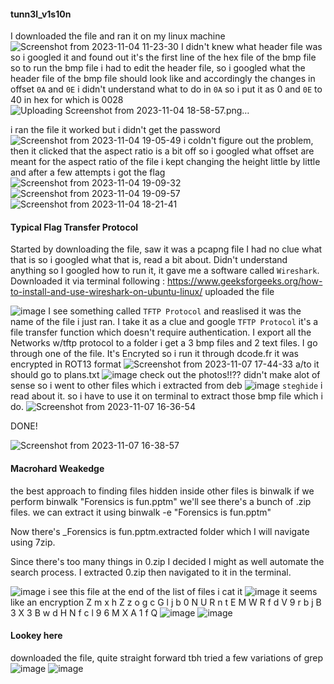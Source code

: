 #### tunn3l_v1s10n

I downloaded the file and ran it on my linux machine
![Screenshot from 2023-11-04 11-23-30](https://github.com/s4twik/picoctf/assets/147993943/0b0af434-00ef-47e1-8bcf-bd61874041e7)
I didn't knew what header file was so i googled it and found out it's the first line of the hex file of the bmp file
so to run the bmp file i had to edit the header file, so i googled what the header file of the bmp file should look like
and accordingly the changes in offset `0A` and `0E` i didn't understand what to do in `0A` so i put it as 0 and `0E` to 40 in hex for which is 0028
![Uploading Screenshot from 2023-11-04 18-58-57.png…]()

i ran the file it worked but i didn't get the password
![Screenshot from 2023-11-04 19-05-49](https://github.com/s4twik/picoctf/assets/147993943/d2382b44-ad96-4d30-8522-3b21204629d3)
i coldn't figure out the problem, then it clicked that the aspect ratio is a bit off
so i googled what offset are meant for the aspect ratio of the file 
i kept changing the height little by little and after a few attempts i got the flag
![Screenshot from 2023-11-04 19-09-32](https://github.com/s4twik/picoctf/assets/147993943/b1ae2f42-53fd-4ecf-b8f8-ee39caca9c4d)
![Screenshot from 2023-11-04 19-09-57](https://github.com/s4twik/picoctf/assets/147993943/09c88b03-0d2a-4d5a-9ad9-245bb005bff9)
![Screenshot from 2023-11-04 18-21-41](https://github.com/s4twik/picoctf/assets/147993943/5ff0aa80-118c-4c22-a224-a880e92b6ae8)

#### Typical Flag Transfer Protocol
Started by downloading the file, saw it was a pcapng file
I had no clue what that is so i googled what that is, read a bit about. Didn't understand anything
so I googled how to run it, it gave me a software called `Wireshark`. Downloaded it via terminal following : https://www.geeksforgeeks.org/how-to-install-and-use-wireshark-on-ubuntu-linux/
uploaded the file

![image](https://github.com/s4twik/picoctf/assets/147993943/ba040d0d-1950-43a2-827c-db338ad8393e)
I see something called `TFTP Protocol` and reaslised it was the name of the file i just ran. I take it as a clue and google `TFTP Protocol`
it's a file transfer function which doesn't require authentication.
I export all the Networks w/tftp protocol to a folder
i get a 3 bmp files and 2 text files. I go through one of the file. It's Encryted so i run it through dcode.fr
it was encrypted in ROT13 format
![Screenshot from 2023-11-07 17-44-33](https://github.com/s4twik/picoctf/assets/147993943/eb5505b7-b4d8-4a1c-8b27-67e5853563bb)
a/to it should go to plans.txt
![image](https://github.com/s4twik/picoctf/assets/147993943/5aafe5ac-18b6-4be1-a678-2ec0cc9c002d)
check out the photos!!??
didn't make alot of sense so i went to other files which i extracted from deb
![image](https://github.com/s4twik/picoctf/assets/147993943/cb870c68-9308-46e2-91ee-179566f27424)
`steghide`
i read about it. so i have to use it on terminal to extract those bmp file
which i do.
![Screenshot from 2023-11-07 16-36-54](https://github.com/s4twik/picoctf/assets/147993943/0b97e3ff-9174-4ca3-a365-2eec9c9ed7cd)

DONE!

![Screenshot from 2023-11-07 16-38-57](https://github.com/s4twik/picoctf/assets/147993943/aa18f49c-efb2-4a0f-8e91-7d1211e63dfe)

#### Macrohard Weakedge
the best approach to finding files hidden inside other files is binwalk
if we perform binwalk "Forensics is fun.pptm" we'll see there's a bunch of .zip files. we can extract it using binwalk -e "Forensics is fun.pptm"

Now there's _Forensics is fun.pptm.extracted folder which I will navigate using 7zip.

Since there's too many things in 0.zip I decided I might as well automate the search process. I extracted 0.zip then navigated to it in the terminal.

![image](https://github.com/aghogwarts/JTP23-WriteUps/assets/147993943/944324da-3ba9-4f26-8704-26263e66cfa1)
i see this file at the end of the list of files
i cat it
![image](https://github.com/aghogwarts/JTP23-WriteUps/assets/147993943/d46f677f-7884-47e0-89f0-16c65d5b8438)
it seems like an encryption 
Z m x h Z z o g c G l j b 0 N U R n t E M W R f d V 9 r b j B 3 X 3 B w d H N f c l 9 6 M X A 1 f Q
![image](https://github.com/aghogwarts/JTP23-WriteUps/assets/147993943/90037681-fa7d-4a1f-b04d-54f0dcb030b8)
![image](https://github.com/aghogwarts/JTP23-WriteUps/assets/147993943/3702639d-62fc-4eea-bcd2-8faa99e4ff63)
#### Lookey here
downloaded the file, quite straight forward tbh tried a few variations of grep
![image](https://github.com/aghogwarts/JTP23-WriteUps/assets/147993943/e2de4bea-260c-4bd9-befa-065dccaf7fec)
![image](https://github.com/aghogwarts/JTP23-WriteUps/assets/147993943/6f03c016-2fba-4c69-8196-5307fc4862ce)
